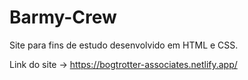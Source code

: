 # Barmy-Crew
Site para fins de estudo desenvolvido em HTML e CSS.

Link do site -> https://bogtrotter-associates.netlify.app/
